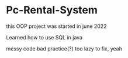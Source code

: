# Pc-Rental-System

this OOP project was started in june 2022

Learned how to use SQL in java

messy code bad practice(?) too lazy to fix, yeah
